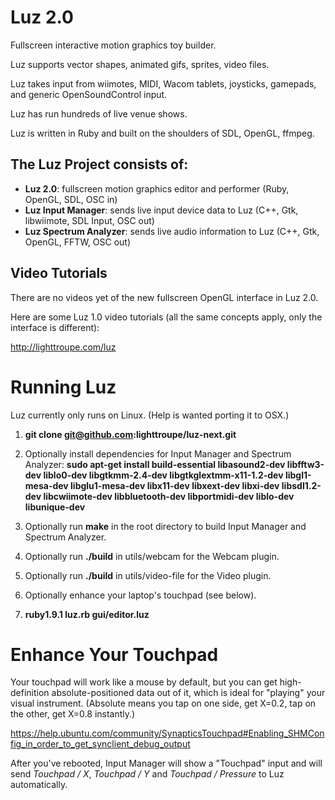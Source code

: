 # Luz 2.0

Fullscreen interactive motion graphics toy builder.

Luz supports vector shapes, animated gifs, sprites, video files.

Luz takes input from wiimotes, MIDI, Wacom tablets, joysticks, gamepads, and generic OpenSoundControl input.

Luz has run hundreds of live venue shows.

Luz is written in Ruby and built on the shoulders of SDL, OpenGL, ffmpeg.

## The Luz Project consists of:

- **Luz 2.0**: fullscreen motion graphics editor and performer (Ruby, OpenGL, SDL, OSC in)
- **Luz Input Manager**: sends live input device data to Luz (C++, Gtk, libwiimote, SDL Input, OSC out)
- **Luz Spectrum Analyzer**: sends live audio information to Luz (C++, Gtk, OpenGL, FFTW, OSC out)

## Video Tutorials

There are no videos yet of the new fullscreen OpenGL interface in Luz 2.0.

Here are some Luz 1.0 video tutorials (all the same concepts apply, only the interface is different):

<http://lighttroupe.com/luz>

# Running Luz

Luz currently only runs on Linux.  (Help is wanted porting it to OSX.)

1. **git clone git@github.com:lighttroupe/luz-next.git**

2. Optionally install dependencies for Input Manager and Spectrum Analyzer: **sudo apt-get install build-essential libasound2-dev libfftw3-dev liblo0-dev libgtkmm-2.4-dev libgtkglextmm-x11-1.2-dev libgl1-mesa-dev libglu1-mesa-dev libx11-dev libxext-dev libxi-dev libsdl1.2-dev libcwiimote-dev libbluetooth-dev libportmidi-dev liblo-dev libunique-dev**

3. Optionally run **make** in the root directory to build Input Manager and Spectrum Analyzer.

4. Optionally run **./build** in utils/webcam for the Webcam plugin.

5. Optionally run **./build** in utils/video-file for the Video plugin.

6. Optionally enhance your laptop's touchpad (see below).

7. **ruby1.9.1 luz.rb gui/editor.luz**

# Enhance Your Touchpad

Your touchpad will work like a mouse by default, but you can get high-definition absolute-positioned data out of it, which is ideal for "playing" your visual instrument.  (Absolute means you tap on one side, get X=0.2, tap on the other, get X=0.8 instantly.)

<https://help.ubuntu.com/community/SynapticsTouchpad#Enabling_SHMConfig_in_order_to_get_synclient_debug_output>

After you've rebooted, Input Manager will show a "Touchpad" input and will send *Touchpad / X*, *Touchpad / Y* and *Touchpad / Pressure* to Luz automatically.
